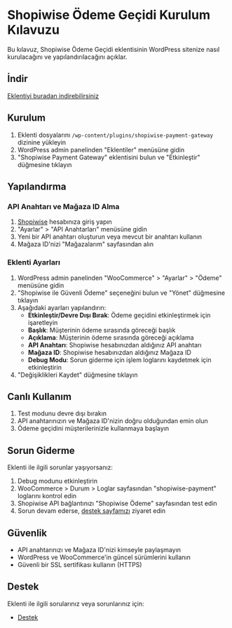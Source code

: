 # Shopiwise Ödeme Geçidi Kurulum Kılavuzu

Bu kılavuz, Shopiwise Ödeme Geçidi eklentisinin WordPress sitenize nasıl kurulacağını ve yapılandırılacağını açıklar.

## İndir

[Eklentiyi buradan indirebilirsiniz](./shopiwise-pay-wp.zip)

## Kurulum

1. Eklenti dosyalarını `/wp-content/plugins/shopiwise-payment-gateway` dizinine yükleyin
2. WordPress admin panelinden "Eklentiler" menüsüne gidin
3. "Shopiwise Payment Gateway" eklentisini bulun ve "Etkinleştir" düğmesine tıklayın

## Yapılandırma

### API Anahtarı ve Mağaza ID Alma

1. [Shopiwise](https://shopiwise.net) hesabınıza giriş yapın
2. "Ayarlar" > "API Anahtarları" menüsüne gidin
3. Yeni bir API anahtarı oluşturun veya mevcut bir anahtarı kullanın
4. Mağaza ID'nizi "Mağazalarım" sayfasından alın

### Eklenti Ayarları

1. WordPress admin panelinden "WooCommerce" > "Ayarlar" > "Ödeme" menüsüne gidin
2. "Shopiwise ile Güvenli Ödeme" seçeneğini bulun ve "Yönet" düğmesine tıklayın
3. Aşağıdaki ayarları yapılandırın:
   - **Etkinleştir/Devre Dışı Bırak**: Ödeme geçidini etkinleştirmek için işaretleyin
   - **Başlık**: Müşterinin ödeme sırasında göreceği başlık
   - **Açıklama**: Müşterinin ödeme sırasında göreceği açıklama
   - **API Anahtarı**: Shopiwise hesabınızdan aldığınız API anahtarı
   - **Mağaza ID**: Shopiwise hesabınızdan aldığınız Mağaza ID
   - **Debug Modu**: Sorun giderme için işlem loglarını kaydetmek için etkinleştirin
4. "Değişiklikleri Kaydet" düğmesine tıklayın


## Canlı Kullanım

1. Test modunu devre dışı bırakın
2. API anahtarınızın ve Mağaza ID'nizin doğru olduğundan emin olun
3. Ödeme geçidini müşterilerinizle kullanmaya başlayın

## Sorun Giderme

Eklenti ile ilgili sorunlar yaşıyorsanız:

1. Debug modunu etkinleştirin
2. WooCommerce > Durum > Loglar sayfasından "shopiwise-payment" loglarını kontrol edin
3. Shopiwise API bağlantınızı "Shopiwise Ödeme" sayfasından test edin
4. Sorun devam ederse, [destek sayfamızı](https://shopiwise.net/cr/help) ziyaret edin

## Güvenlik

- API anahtarınızı ve Mağaza ID'nizi kimseyle paylaşmayın
- WordPress ve WooCommerce'in güncel sürümlerini kullanın
- Güvenli bir SSL sertifikası kullanın (HTTPS)

## Destek

Eklenti ile ilgili sorularınız veya sorunlarınız için:

- [Destek](https://shopiwise.net/cr/help)
